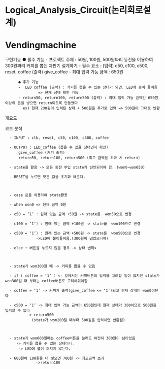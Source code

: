 # Logical_Analysis_Circuit(논리회로설계)
# Vendingmachine

구현기능
          ● 필수 기능
          - 프로젝트 주제 : 50원, 100원, 500원짜리 동전을 이용하여 300원짜리 커피를 뽑는 자판기 설계하기
          - 필수 요소 : (입력) c50, c100, c500, reset, coffee
              (출력) give_coffee
          - 최대 입력 가능 금액 : 650원

          ● 추가 기능
          -  LED coffee (출력) : 커피를 뽑을 수 있는 상태가 되면, LED에 불이 들어옴
                   => 현재 상태 확인 가능
          - return50, return100, return500 (출력) : 최대 입력 가능 금액인 650원 이상의 돈을 넣으면 return되도록 만들었다
            ex) 현재 200원이 입력된 상태 + 500원을 추가로 입력 => 500원이 그대로 반환
            
            
            
개요도


코드 분석

      - INPUT : clk, reset, c50, c100, c500, coffee

      - OUTPUT : LED_coffee (뽑을 수 있을 상태인지 확인) 
          give_coffee (커피 출력)
          return50, return100, return500 (최고 금액을 초과 시 return)

      - state를 활용 -> 모든 동전 투입 state가 선언되어야 함. (won0~won650)

      - RESET을 누르면 모든 값을 초기화 해준다.



      - case 문을 이용하여 state활용

      - when won0 => 현재 금액 0원

      - c50 = ‘1’ : 원래 있는 금액 +50원 -> state를  won50으로 변경

      - c100 = ‘1’) : 원래 있는 금액 +100원 -> state를  won100으로 변경

      - c500 = ‘1’) : 원래 있는 금액 +500원 -> state를  won500으로 변경
                  ->LED에 불이들어옴.(300원이 넘었으니까)

      - else : 버튼을 누르지 않을 경우 -> 상태 변화x 
      
      
      
      - state가 won300일 때 -> 커피를 뽑을 수 있음

      - if ( coffee = ‘1’ ) <- 앞에서는 커피버튼의 입력을 고려할 일이 없지만 state가 won300일 때 부터는 coffee버튼도 고려해줘야함

      - coffee = ‘1’ -> 커피가 출력(give_coffee <= ‘1’)되고 현재 상태는 won0이된다

      - c500 = ‘1’ -> 최대 입력 가능 금액이 650원인데 현재 상태가 300이므로 500원을 입력할 수 없다 
              -> return500
                (state가 won200일 때부터 500원을 입력하면 반환됨)



      - state가 won600일때는 coffee버튼을 눌러도 여전히 300원이 남아있음
         -> 커피를 뽑을 수 있는 상태이다.
          -> LED에 불이 꺼지지 않는다.

      - 600원에 100원을 더 넣으면 700원 -> 최고금액 초과
                  ->return100

